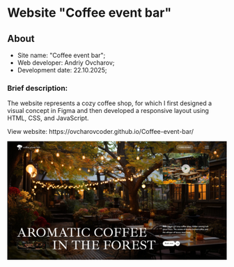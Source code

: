 <h1>Website "Coffee event bar"</h1>
<h2>About</h2>
<ul>
  <li>Site name: "Coffee event bar";</li>
  <li>Web developer: Andriy Ovcharov;</li>
  <li>Development date: 22.10.2025;</li>
</ul>
<h3>Brief description:</h3>
<p>The website represents a cozy coffee shop, for which I first designed a visual concept in Figma and then developed a responsive layout using HTML, CSS, and JavaScript.</p>
<p>View website: https://ovcharovcoder.github.io/Coffee-event-bar/</p>


<img src="Screenshot.png" alt="screensot">

